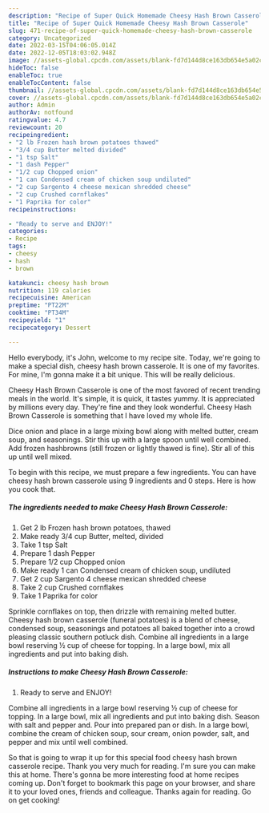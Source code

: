 ```yaml
---
description: "Recipe of Super Quick Homemade Cheesy Hash Brown Casserole"
title: "Recipe of Super Quick Homemade Cheesy Hash Brown Casserole"
slug: 471-recipe-of-super-quick-homemade-cheesy-hash-brown-casserole
category: Uncategorized
date: 2022-03-15T04:06:05.014Z
date: 2022-12-05T18:03:02.948Z
image: //assets-global.cpcdn.com/assets/blank-fd7d144d8ce163db654e5a02c40b08a2775adb7897d16e4062681dc7e1b2800f.png
hideToc: false
enableToc: true
enableTocContent: false
thumbnail: //assets-global.cpcdn.com/assets/blank-fd7d144d8ce163db654e5a02c40b08a2775adb7897d16e4062681dc7e1b2800f.png
cover: //assets-global.cpcdn.com/assets/blank-fd7d144d8ce163db654e5a02c40b08a2775adb7897d16e4062681dc7e1b2800f.png
author: Admin
authorAv: notfound
ratingvalue: 4.7
reviewcount: 20
recipeingredient:
- "2 lb Frozen hash brown potatoes thawed"
- "3/4 cup Butter melted divided"
- "1 tsp Salt"
- "1 dash Pepper"
- "1/2 cup Chopped onion"
- "1 can Condensed cream of chicken soup undiluted"
- "2 cup Sargento 4 cheese mexican shredded cheese"
- "2 cup Crushed cornflakes"
- "1 Paprika for color"
recipeinstructions:

- "Ready to serve and ENJOY!"
categories:
- Recipe
tags:
- cheesy
- hash
- brown

katakunci: cheesy hash brown 
nutrition: 119 calories
recipecuisine: American
preptime: "PT22M"
cooktime: "PT34M"
recipeyield: "1"
recipecategory: Dessert

---
```



Hello everybody, it's John, welcome to my recipe site. Today, we're going to make a special dish, cheesy hash brown casserole. It is one of my favorites. For mine, I'm gonna make it a bit unique. This will be really delicious.

Cheesy Hash Brown Casserole is one of the most favored of recent trending meals in the world. It's simple, it is quick, it tastes yummy. It is appreciated by millions every day. They're fine and they look wonderful. Cheesy Hash Brown Casserole is something that I have loved my whole life.

Dice onion and place in a large mixing bowl along with melted butter, cream soup, and seasonings. Stir this up with a large spoon until well combined. Add frozen hashbrowns (still frozen or lightly thawed is fine). Stir all of this up until well mixed.


To begin with this recipe, we must prepare a few ingredients. You can have cheesy hash brown casserole using 9 ingredients and 0 steps. Here is how you cook that.

<!--inarticleads1-->

##### The ingredients needed to make Cheesy Hash Brown Casserole:

1. Get 2 lb Frozen hash brown potatoes, thawed
1. Make ready 3/4 cup Butter, melted, divided
1. Take 1 tsp Salt
1. Prepare 1 dash Pepper
1. Prepare 1/2 cup Chopped onion
1. Make ready 1 can Condensed cream of chicken soup, undiluted
1. Get 2 cup Sargento 4 cheese mexican shredded cheese
1. Take 2 cup Crushed cornflakes
1. Take 1 Paprika for color


Sprinkle cornflakes on top, then drizzle with remaining melted butter. Cheesy hash brown casserole (funeral potatoes) is a blend of cheese, condensed soup, seasonings and potatoes all baked together into a crowd pleasing classic southern potluck dish. Combine all ingredients in a large bowl reserving ½ cup of cheese for topping. In a large bowl, mix all ingredients and put into baking dish. 

<!--inarticleads2-->

##### Instructions to make Cheesy Hash Brown Casserole:


1. Ready to serve and ENJOY!

Combine all ingredients in a large bowl reserving ½ cup of cheese for topping. In a large bowl, mix all ingredients and put into baking dish. Season with salt and pepper and. Pour into prepared pan or dish. In a large bowl, combine the cream of chicken soup, sour cream, onion powder, salt, and pepper and mix until well combined. 

So that is going to wrap it up for this special food cheesy hash brown casserole recipe. Thank you very much for reading. I'm sure you can make this at home. There's gonna be more interesting food at home recipes coming up. Don't forget to bookmark this page on your browser, and share it to your loved ones, friends and colleague. Thanks again for reading. Go on get cooking!
